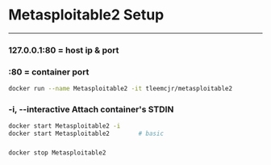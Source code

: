 # Metasploitable2 Setup

-------------------------------------------

### 127.0.0.1:80 = host ip & port
### :80 = container port
```sh
docker run --name Metasploitable2 -it tleemcjr/metasploitable2
```

### -i, --interactive          Attach container's STDIN
```sh
docker start Metasploitable2 -i
docker start Metasploitable2        # basic
```

### 
```sh
docker stop Metasploitable2
```

### 
```sh

```

### 
```sh

```

### 
```sh

```

### 
```sh

```

### 
```sh

```

### 
```sh

```

### 
```sh

```

### 
```sh

```